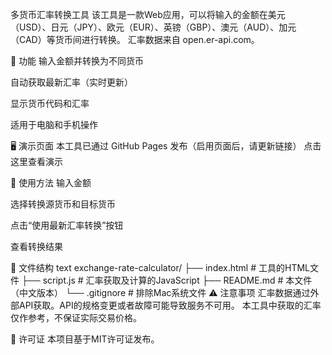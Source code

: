 多货币汇率转换工具
该工具是一款Web应用，可以将输入的金额在美元（USD）、日元（JPY）、欧元（EUR）、英镑（GBP）、澳元（AUD）、加元（CAD）等货币间进行转换。
汇率数据来自 open.er-api.com。

📌 功能
输入金额并转换为不同货币

自动获取最新汇率（实时更新）

显示货币代码和汇率

适用于电脑和手机操作

🖥 演示页面
本工具已通过 GitHub Pages 发布（启用页面后，请更新链接）
点击这里查看演示

🚀 使用方法
输入金额

选择转换源货币和目标货币

点击“使用最新汇率转换”按钮

查看转换结果

📂 文件结构
text
exchange-rate-calculator/
├── index.html      # 工具的HTML文件
├── script.js       # 汇率获取及计算的JavaScript
├── README.md       # 本文件（中文版本）
└── .gitignore      # 排除Mac系统文件
⚠ 注意事项
汇率数据通过外部API获取。API的规格变更或者故障可能导致服务不可用。
本工具中获取的汇率仅作参考，不保证实际交易价格。

📜 许可证
本项目基于MIT许可证发布。

